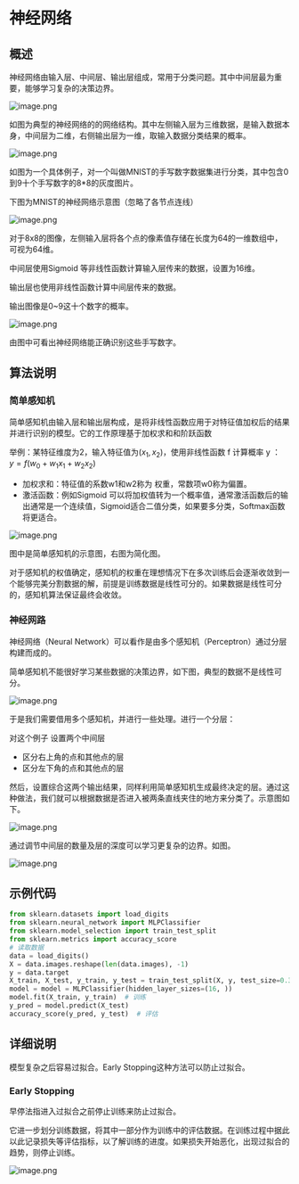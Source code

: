 # 神经网络

## 概述

神经网络由输入层、中间层、输出层组成，常用于分类问题。其中中间层最为重要，能够学习复杂的决策边界。

![image.png](images/1.png)

如图为典型的神经网络的的网络结构。其中左侧输入层为三维数据，是输入数据本身，中间层为二维，右侧输出层为一维，取输入数据分类结果的概率。

![image.png](images/2.png)

如图为一个具体例子，对一个叫做MNIST的手写数字数据集进行分类，其中包含0到9十个手写数字的8*8的灰度图片。

下图为MNIST的神经网络示意图（忽略了各节点连线）

![image.png](images/3.png)

对于8x8的图像，左侧输入层将各个点的像素值存储在长度为64的一维数组中，可视为64维。

中间层使用Sigmoid 等非线性函数计算输入层传来的数据，设置为16维。

输出层也使用非线性函数计算中间层传来的数据。

输出图像是0~9这十个数字的概率。  

![image.png](images/4.png)

由图中可看出神经网络能正确识别这些手写数字。  

## 算法说明

### 简单感知机

简单感知机由输入层和输出层构成，是将非线性函数应用于对特征值加权后的结果并进行识别的模型。它的工作原理基于加权求和和阶跃函数

举例：某特征维度为2，输入特征值为$(x_1,x_2)$，使用非线性函数 f 计算概率 y ：  
$y=f(w_0+w_1x_1+w_2x_2)$

- 加权求和：特征值的系数w1和w2称为 权重，常数项w0称为偏置。
- 激活函数：例如Sigmoid 可以将加权值转为一个概率值，通常激活函数后的输出通常是一个连续值，Sigmoid适合二值分类，如果要多分类，Softmax函数将更适合。

![image.png](images/5.png)  

图中是简单感知机的示意图，右图为简化图。

对于感知机的权值确定，感知机的权重在理想情况下在多次训练后会逐渐收敛到一个能够完美分割数据的解，前提是训练数据是线性可分的。如果数据是线性可分的，感知机算法保证最终会收敛。

### 神经网路

神经网络（Neural Network）可以看作是由多个感知机（Perceptron）通过分层构建而成的。

简单感知机不能很好学习某些数据的决策边界，如下图，典型的数据不是线性可分。

![image.png](images/6.png)

于是我们需要借用多个感知机，并进行一些处理。进行一个分层：

对这个例子 设置两个中间层

- 区分右上角的点和其他点的层
- 区分左下角的点和其他点的层

然后，设置综合这两个输出结果，同样利用简单感知机生成最终决定的层。通过这种做法，我们就可以根据数据是否进入被两条直线夹住的地方来分类了。示意图如下。

![image.png](images/7.png)

通过调节中间层的数量及层的深度可以学习更复杂的边界。如图。

![image.png](images/8.png)

## 示例代码

``` python
from sklearn.datasets import load_digits
from sklearn.neural_network import MLPClassifier
from sklearn.model_selection import train_test_split
from sklearn.metrics import accuracy_score
# 读取数据
data = load_digits()
X = data.images.reshape(len(data.images), -1)
y = data.target
X_train, X_test, y_train, y_test = train_test_split(X, y, test_size=0.3)
model = model = MLPClassifier(hidden_layer_sizes=(16, ))
model.fit(X_train, y_train)  # 训练
y_pred = model.predict(X_test)
accuracy_score(y_pred, y_test)  # 评估
```

## 详细说明

模型复杂之后容易过拟合。Early Stopping这种方法可以防止过拟合。

### Early Stopping

早停法指进入过拟合之前停止训练来防止过拟合。  

它进一步划分训练数据，将其中一部分作为训练中的评估数据。在训练过程中据此以此记录损失等评估指标，以了解训练的进度。如果损失开始恶化，出现过拟合的趋势，则停止训练。

![image.png](images/9.png)